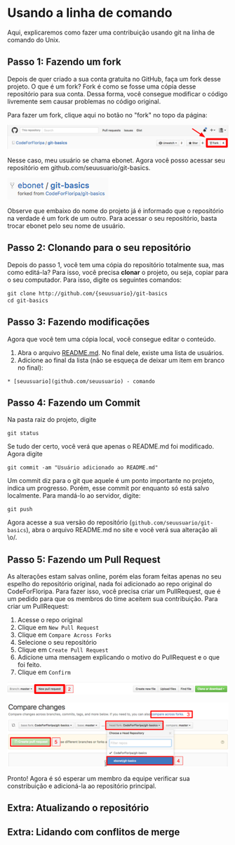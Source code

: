 # Usando a linha de comando
Aqui, explicaremos como fazer uma contribuição usando git na linha de comando do Unix.

## Passo 1: Fazendo um fork

Depois de quer criado a sua conta gratuita no GitHub, faça um fork desse projeto. O que é um fork? Fork é como se fosse uma cópia desse repositório para sua conta. Dessa forma, você consegue modificar o código livremente sem causar problemas no código original.

Para fazer um fork, clique aqui no botão no "fork" no topo da página:

![Criando um fork](imgs/fork.png)

Nesse caso, meu usuário se chama ebonet. Agora você posso acessar seu repositório em github.com/seuusuario/git-basics.

![Forked repo](imgs/ebonet-fork.png)

Observe que embaixo do nome do projeto já é informado que o repositório na verdade é um fork de um outro. 
Para acessar o seu repositório, basta trocar ebonet pelo seu nome de usuário. 

## Passo 2: Clonando para o seu repositório

Depois do passo 1, você tem uma cópia do repositório totalmente sua, mas como editá-la? Para isso, você precisa **clonar** o projeto,
ou seja, copiar para o seu computador. Para isso, digite os seguintes comandos:

```
git clone http://github.com/{seuusuario}/git-basics
cd git-basics
```

## Passo 3: Fazendo modificações

Agora que você tem uma cópia local, você consegue editar o conteúdo.

1. Abra o arquivo [README.md](README.md). No final dele, existe uma lista de usuários.
2. Adicione ao final da lista (não se esqueça de deixar um item em branco no final):

```
* [seuusuario](github.com/seuusuario) - comando
```

## Passo 4: Fazendo um Commit

Na pasta raiz do projeto, digite

```
git status
```

Se tudo der certo, você verá que apenas o README.md foi modificado. Agora digite

```
git commit -am "Usuário adicionado ao README.md"
```

Um commit diz para o git que aquele é um ponto importante no projeto, indica um progresso. 
Porém, esse commit por enquanto só está salvo localmente. Para mandá-lo ao servidor, digite:

```
git push
```

Agora acesse a sua versão do repositório (`github.com/seuusuario/git-basics`), abra o arquivo README.md no site 
e você verá sua alteração ali \o/.

## Passo 5: Fazendo um Pull Request 

As alterações estam salvas online, porém elas foram feitas apenas no seu espelho do repositório original, 
nada foi adicionado ao repo original do CodeForFloripa. Para fazer isso, você precisa criar um PullRequest,
que é um pedido para que os membros do time aceitem sua contribuição. Para criar um PullRequest:

1. Acesse o repo original
2. Clique em `New Pull Request`
3. Clique em `Compare Across Forks`
4. Selecione o seu repositório
5. Clique em `Create Pull Request`
6. Adicione uma mensagem explicando o motivo do PullRequest e o que foi feito.
7. Clique em `Confirm`

![PR1](imgs/pr-1.png)

![PR2](imgs/pr-2.png)

Pronto! Agora é só esperar um membro da equipe verificar sua constribuição e adicioná-la ao repositório principal.

## Extra: Atualizando o repositório

## Extra: Lidando com conflitos de merge
